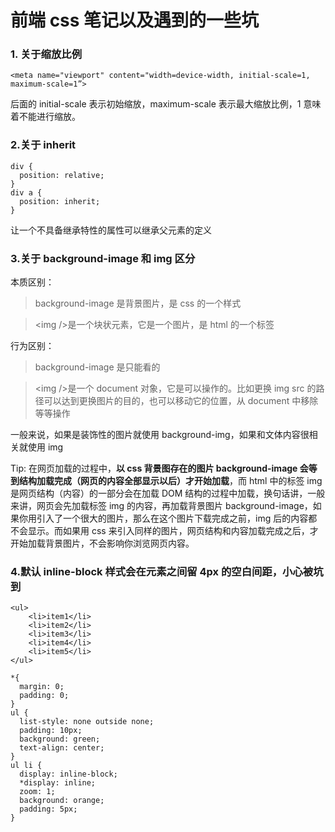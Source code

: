# 前端 css 笔记以及遇到的一些坑

### 1. 关于缩放比例

```
<meta name="viewport" content="width=device-width, initial-scale=1, maximum-scale=1”>
```

后面的 initial-scale 表示初始缩放，maximum-scale 表示最大缩放比例，1 意味着不能进行缩放。

### 2.关于 inherit

```
div {
  position: relative;
}
div a {
  position: inherit;
}
```

让一个不具备继承特性的属性可以继承父元素的定义

### 3.关于 background-image 和 img 区分

本质区别：

> background-image 是背景图片，是 css 的一个样式

> \<img />是一个块状元素，它是一个图片，是 html 的一个标签

行为区别：

> background-image 是只能看的

> \<img />是一个 document 对象，它是可以操作的。比如更换 img src 的路径可以达到更换图片的目的，也可以移动它的位置，从 document 中移除等等操作

一般来说，如果是装饰性的图片就使用 background-img，如果和文体内容很相关就使用 img

Tip:
在网页加载的过程中，**以 css 背景图存在的图片 background-image 会等到结构加载完成（网页的内容全部显示以后）才开始加载**，而 html 中的标签 img 是网页结构（内容）的一部分会在加载 DOM 结构的过程中加载，换句话讲，一般来讲，网页会先加载标签 img 的内容，再加载背景图片 background-image，如果你用引入了一个很大的图片，那么在这个图片下载完成之前，img 后的内容都不会显示。而如果用 css 来引入同样的图片，网页结构和内容加载完成之后，才开始加载背景图片，不会影响你浏览网页内容。

### 4.默认 inline-block 样式会在元素之间留 4px 的空白间距，小心被坑到

```
<ul>
    <li>item1</li>
    <li>item2</li>
    <li>item3</li>
    <li>item4</li>
    <li>item5</li>
</ul>
```

```
*{
  margin: 0;
  padding: 0;
}
ul {
  list-style: none outside none;
  padding: 10px;
  background: green;
  text-align: center;
}
ul li {
  display: inline-block;
  *display: inline;
  zoom: 1;
  background: orange;
  padding: 5px;
}
```

